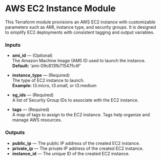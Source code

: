# AWS EC2 Instance Module

This Terraform module provisions an AWS EC2 instance with customizable parameters such as AMI, instance type, and security groups. It is designed to simplify EC2 deployments with consistent tagging and output variables.



### Inputs

* **ami_id** — (Optional)  
  The Amazon Machine Image (AMI) ID used to launch the instance.  
  **Default:** 'ami-09c813fb71547fc4f'

* **instance_type** — (Required)  
  The type of EC2 instance to launch.  
  **Example:** t3.micro, t3.small, or t3.medium

* **sg_ids** — (Required)  
  A list of Security Group IDs to associate with the EC2 instance.

* **tags** — (Required)  
  A map of tags to assign to the EC2 instance. Tags help organize and manage AWS resources.



### Outputs

* **public_ip** — The public IP address of the created EC2 instance.  
* **private_ip** — The private IP address of the created EC2 instance.  
* **instance_id** — The unique ID of the created EC2 instance.